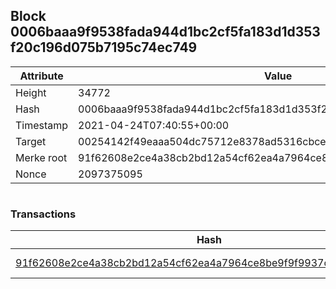 ## Block 0006baaa9f9538fada944d1bc2cf5fa183d1d353f20c196d075b7195c74ec749

Attribute | Value
--- | ---
Height | 34772
Hash | 0006baaa9f9538fada944d1bc2cf5fa183d1d353f20c196d075b7195c74ec749
Timestamp | 2021-04-24T07:40:55+00:00
Target | 00254142f49eaaa504dc75712e8378ad5316cbcead634704b3734b6271167cc4
Merke root | 91f62608e2ce4a38cb2bd12a54cf62ea4a7964ce8be9f9f9937cfe028546b2b3
Nonce | 2097375095

```

```

### Transactions

Hash | Amount
--- | ---
[91f62608e2ce4a38cb2bd12a54cf62ea4a7964ce8be9f9f9937cfe028546b2b3](91f62608e2ce4a38cb2bd12a54cf62ea4a7964ce8be9f9f9937cfe028546b2b3.md) | 10.00000000 SKEPTI 
